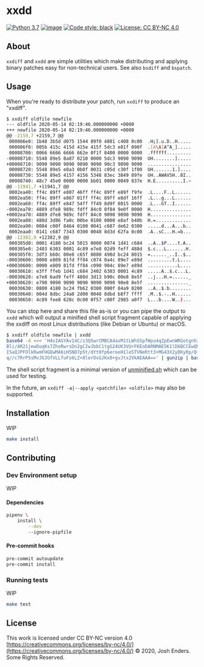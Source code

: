 # xxdd

[![Python 3.7](https://img.shields.io/badge/python-3.7-blue.svg)](https://www.python.org/downloads/release/python-370/)
[![image](https://img.shields.io/badge/pypi-pipenv-blue.svg)](https://python.org/pypi/pipenv)
[![Code style: black](https://img.shields.io/badge/code%20style-black-black.svg)](https://github.com/psf/black)
[![License: CC BY-NC 4.0](https://img.shields.io/badge/license-CC%20BY--NC%204.0-lightgrey.svg)](https://creativecommons.org/licenses/by-nc/4.0/)

## About

`xxdiff` and `xxdd` are simple utilities which make distributing and applying
binary patches easy for non-technical users. See also `bsdiff` and `bspatch`.

## Usage

When you're ready to distribute your patch, run `xxdiff` to produce an
"xxdiff".

```bash
$ xxdiff oldfile newfile
--- oldfile 2020-05-14 02:19:46.000000000 +0000
+++ newfile 2020-05-14 02:19:46.000000000 +0000
@@ -2159,7 +2159,7 @@
 000086e0: 1b48 3b5d d075 1544 89f0 4881 c408 0c00  .H;].u.D..H.....
 000086f0: 005b 415c 415d 415e 415f 5dc3 e81f 090f  .[A\A]A^A_].....
 00008700: 0066 6666 6666 662e 0f1f 8400 0000 0000  .ffffff.........
-00008710: 5548 89e5 8a87 0210 0000 5dc3 9090 9090  UH........].....
+00008710: 9090 9090 9090 9090 9090 90c3 9090 9090  ................
 00008720: 5548 89e5 e8a3 0b0f 0031 c05d c30f 1f00  UH.......1.]....
 00008730: 5548 89e5 4157 4156 5348 83ec 3849 89fe  UH..AWAVSH..8I..
 00008740: 48c7 45e0 0000 0000 bb01 0000 0049 837e  H.E..........I.~
@@ -11941,7 +11941,7 @@
 0002ea40: ff4c 89ff e807 46ff ff4c 89ff e89f f9fe  .L....F..L......
 0002ea50: ff4c 89ff e867 01ff ff4c 89ff e8df 16ff  .L...g...L......
 0002ea60: ff4c 89ff e847 54ff ff49 8d9f 8015 0000  .L...GT..I......
-0002ea70: 4889 dfe8 989c fdff 84c0 0f84 9e0f 0000  H...............
+0002ea70: 4889 dfe8 989c fdff 84c0 9090 9090 9090  H...............
 0002ea80: 488d 3d86 fa0c 00be 0100 0000 e8af b40b  H.=.............
 0002ea90: 0084 c00f 8464 0100 0041 c687 de62 0300  .....d...A...b..
 0002eaa0: 0141 c687 7343 0300 0048 8d3d 62fa 0c00  .A..sC...H.=b...
@@ -12382,9 +12382,9 @@
 000305d0: 0001 4180 bc24 5015 0000 0074 1d41 c684  ..A..$P....t.A..
 000305e0: 2403 6303 0001 4c89 e7e8 02d9 feff 488d  $.c...L.......H.
 000305f0: 3df3 b60c 00e8 c65f 0800 498d bc24 8015  =......_..I..$..
-00030600: 0000 e809 81fd ff84 c074 0a4c 89e7 e89d  .........t.L....
+00030600: 0000 e809 81fd ff84 c090 904c 89e7 e89d  ...........L....
 00030610: e3ff ffeb 1d41 c684 2402 6303 0001 4c89  .....A..$.c...L.
-00030620: e7e8 6ad9 feff 488d 3d13 b90c 00e8 8e5f  ..j...H.=......_
+00030620: e790 9090 9090 9090 9090 9090 90e8 8e5f  ..............._
 00030630: 0800 4180 bc24 fb62 0300 000f 84a9 0200  ..A..$.b........
 00030640: 004d 8dbc 24a8 2d00 0048 8dbd b8f7 ffff  .M..$.-..H......
 00030650: 4c89 fee8 628c 0c00 0f57 c00f 2985 a0f7  L...b....W..)...
```

You can stop here and share this file as-is or you can pipe the output to
`xxdd` which will output a minified shell script fragment capable of applying
the xxdiff on most Linux distributions (like Debian or Ubuntu) or macOS.

```bash
$ xxdiff oldfile newfile | xxdd
base64 -d <<< 'H4sIAGYAv14C/z3QSwrCMBCA4asM1tLWhSSpfWpu4qZpEwnWRGotgnh3ic509X8Qm
Bli/AR21jewDuqKs7ZhoRwrsDn2gC2wJbbC1tgG24UK3VUrFKEnDARNMAE5K1lD6BCCEwQhJxwIBaEkV
ISaQJPFOlkRwmFHGDwMA6iH5ND7p5t/dYt0fp6eroeH1le5TVNeRtt3+MG43X2yDKyRp/Q+WTcbiBVsz
q//c7RrP5sMvJGJGfVLLfuFs6LZ+8lerOvGJKx0+gvJtx2VkAEAAA==' | gunzip | bash
```

The shell script fragment is a minimal version of [unminified.sh](unminified.sh)
which can be used for testing.

In the future, an `xxdiff -a|--apply <patchfile> <oldfile>` may also be supported.

## Installation

WIP

```bash
make install
```

## Contributing

### Dev Environment setup

WIP

#### Dependencies

```bash
pipenv \
    install \
        --dev
        --ignore-pipfile

```

#### Pre-commit hooks

```bash
pre-commit autoupdate
pre-commit install
```

### Running tests

WIP

```bash
make test
```

## License

This work is licensed under CC BY-NC version 4.0 [https://creativecommons.org/licenses/by-nc/4.0/](https://creativecommons.org/licenses/by-nc/4.0/)
© 2020, Josh Enders. Some Rights Reserved.
